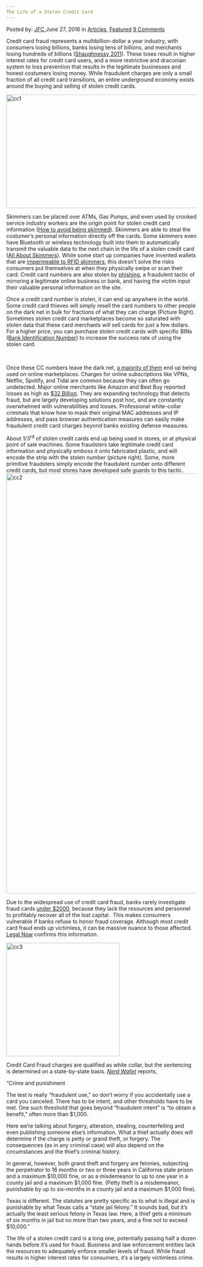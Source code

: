 ```yaml
---
The Life of a Stolen Credit Card
---
```

<article class="post-listing post-14628 post type-post status-publish format-standard has-post-thumbnail hentry category-articles category-deepdot-news tag-card tag-credit tag-life tag-stolen">
    <div class="post-inner">
    <p class="post-meta">
    <span>Posted by: <a href="https://www.deepdotweb.com/author/jfc/" title="">JFC </a></span>
    <span>June 27, 2016</span>
    <span>in <a href="https://www.deepdotweb.com/category/articles/" rel="category tag">Articles</a>, <a href="https://www.deepdotweb.com/category/deepdot-news/" rel="category tag">Featured</a></span>
    <span><a href="https://www.deepdotweb.com/2016/06/27/life-stolen-credit-card/#comments">9 Comments</a></span>
    </p>
    <div class="clear"></div>
    <div class="entry">
    <p>Credit card fraud represents a multibillion-dollar a year industry, with consumers losing billions, banks losing tens of billions, and merchants losing hundreds of billions (<a href="http://www.forbes.com/sites/haydnshaughnessy/2011/03/24/solving-the-190-billion-annual-fraud-scam-more-on-jumio/#6c8efefc7db4">Shaughnessy 2011</a>). These loses result in higher interest rates for credit card users, and a more restrictive and draconian system to loss prevention that results in the legitimate businesses and honest costumers losing money. While fraudulent charges are only a small fraction of all credit card transitions, an entire underground economy exists around the buying and selling of stolen credit cards.</p>
    <p><a href="https://www.deepdotweb.com/wp-content/uploads/2016/06/cc1.jpg"><img class="aligncenter size-full wp-image-14629" src="https://www.deepdotweb.com/wp-content/uploads/2016/06/cc1.jpg" alt="cc1" width="580" height="300" srcset="https://www.deepdotweb.com/wp-content/uploads/2016/06/cc1.jpg 580w, https://www.deepdotweb.com/wp-content/uploads/2016/06/cc1-300x155.jpg 300w" sizes="(max-width: 580px) 100vw, 580px"/></a></p>
    <p>Skimmers can be placed over ATMs, Gas Pumps, and even used by crooked service industry workers are the origin point for stolen credit card information (<a href="http://www.wfsb.com/story/32250971/elizabethtown-resident-finds-card-skimmer-with-quick">How to avoid being skimmed</a>). Skimmers are able to steal the costumer’s personal information directly off the cards. Some skimmers even have Bluetooth or wireless technology built into them to automatically transmit the valuable data to the next chain in the life of a stolen credit card (<a href="http://krebsonsecurity.com/all-about-skimmers/">All About Skimmers</a>). While some start up companies have invented wallets that are <a href="http://www.perfectfitusa.com/?id=2&amp;sub_id=235">impermeable to RFID skimmers</a>, this doesn’t solve the risks consumers put themselves at when they physically swipe or scan their card. Credit card numbers are also stolen by <a href="http://www.creditcards.com/credit-card-news/phishing-credit-card-scam-fraud-1282.php">phishing</a>, a fraudulent tactic of mirroring a legitimate online business or bank, and having the victim input their valuable personal information on the site.</p>
    <p>Once a credit card number is stolen, it can end up anywhere in the world. Some credit card thieves will simply resell the card numbers to other people on the dark net in bulk for fractions of what they can charge (Picture Right). Sometimes stolen credit card marketplaces become so saturated with stolen data that these card merchants will sell cards for just a few dollars. For a higher price, you can purchase stolen credit cards with specific BINs (<a href="http://www.fraudpractice.com/FL-binCC.html">Bank Identification Number</a>) to increase the success rate of using the stolen card.</p>
    <p>&nbsp;</p>
    <p>Once these CC numbers leave the dark net, <a href="http://www.forbes.com/sites/haydnshaughnessy/2011/03/24/solving-the-190-billion-annual-fraud-scam-more-on-jumio/#d9587187db4d">a majority of them</a> end up being used on online marketplaces. Charges for online subscriptions like VPNs, Netflix, Spotify, and Tidal are common because they can often go undetected. Major online merchants like Amazon and Best Buy reported losses as high as <a href="https://www.thestreet.com/story/13048004/1/what-online-retailers-are-doing-to-combat-credit-card-fraud.html">$32 Billion</a>. They are expanding technology that detects fraud, but are largely developing solutions post hoc, and are constantly overwhelmed with vulnerabilities and losses. Professional white-collar criminals that know how to mask their original MAC addresses and IP addresses, and pass browser authentication measures can easily make fraudulent credit card charges beyond banks existing defense measures.</p>
    <p>About 1/3<sup>rd</sup> of stolen credit cards end up being used in stores, or at physical point of sale machines. Some fraudsters take legitimate credit card information and physically emboss it onto fabricated plastic, and will encode the strip with the stolen number (picture right). Some, more primitive fraudsters simply encode the fraudulent number onto different credit cards, but most stores have developed safe guards to this tactic.<a href="https://www.deepdotweb.com/wp-content/uploads/2016/06/cc2.png"><img class="aligncenter size-full wp-image-14630" src="https://www.deepdotweb.com/wp-content/uploads/2016/06/cc2.png" alt="cc2" width="1056" height="1110" srcset="https://www.deepdotweb.com/wp-content/uploads/2016/06/cc2.png 1056w, https://www.deepdotweb.com/wp-content/uploads/2016/06/cc2-285x300.png 285w, https://www.deepdotweb.com/wp-content/uploads/2016/06/cc2-974x1024.png 974w" sizes="(max-width: 1056px) 100vw, 1056px"/></a></p>
    <p>Due to the widespread use of credit card fraud, banks rarely investigate fraud cards <a href="http://cjonline.com/news/business/2013-12-10/topeka-police-credit-card-fraud-less-2000-rarely-investigated">under $2000</a>, because they lack the resources and personnel to profitably recover all of the lost capital.  This makes consumers vulnerable if banks refuse to honor fraud coverage. Although most credit card fraud ends up victimless, it can be massive nuance to those affected. <a href="http://www.legalinfo.com/content/criminal-law/crime-overview-credit_debit-card-fraud.html">Legal Now</a> confirms this information.</p>
    <p><a href="https://www.deepdotweb.com/wp-content/uploads/2016/06/cc3.jpg"><img class="aligncenter size-full wp-image-14631" src="https://www.deepdotweb.com/wp-content/uploads/2016/06/cc3.jpg" alt="cc3" width="300" height="300" srcset="https://www.deepdotweb.com/wp-content/uploads/2016/06/cc3.jpg 300w, https://www.deepdotweb.com/wp-content/uploads/2016/06/cc3-150x150.jpg 150w, https://www.deepdotweb.com/wp-content/uploads/2016/06/cc3-55x55.jpg 55w, https://www.deepdotweb.com/wp-content/uploads/2016/06/cc3-50x50.jpg 50w" sizes="(max-width: 300px) 100vw, 300px"/></a></p>
    <p>Credit Card Fraud charges are qualified as white collar, but the sentencing is determined on a state-by-state basis. <a href="https://www.nerdwallet.com/blog/credit-cards/credit-card-theft-fraud-serious-crime-penalty/"><em>Nerd Wallet</em></a> reports,</p>
    <p>“Crime and punishment</p>
    <p>The test is really “fraudulent use,” so don’t worry if you accidentally use a card you canceled. There has to be intent, and other thresholds have to be met. One such threshold that goes beyond “fraudulent intent” is “to obtain a benefit,” often more than $1,000.</p>
    <p>Here we’re talking about forgery, alteration, stealing, counterfeiting and even publishing someone else’s information. What a thief actually does will determine if the charge is petty or grand theft, or forgery. The consequences (as in any criminal case) will also depend on the circumstances and the thief’s criminal history.</p>
    <p>In general, however, both grand theft and forgery are felonies, subjecting the perpetrator to 16 months or two or three years in California state prison and a maximum $10,000 fine, or as a misdemeanor to up to one year in a county jail and a maximum $1,000 fine. (Petty theft is a misdemeanor, punishable by up to six-months in a county jail and a maximum $1,000 fine).</p>
    <p>Texas is different. The statutes are pretty specific as to what is illegal and is punishable by what Texas calls a “state jail felony.” It sounds bad, but it’s actually the least serious felony in Texas law. Here, a thief gets a minimum of six months in jail but no more than two years, and a fine not to exceed $10,000.”</p>
    <p>The life of a stolen credit card is a long one, potentially passing half a dozen hands before it’s used for fraud. Business and law enforcement entities lack the resources to adequately enforce smaller levels of fraud. While fraud results in higher interest rates for consumers, it’s a largely victimless crime.</p>
    </div>
    <span style="display:none"><a href="https://www.deepdotweb.com/tag/card/" rel="tag">card</a> <a href="https://www.deepdotweb.com/tag/credit/" rel="tag">credit</a> <a href="https://www.deepdotweb.com/tag/life/" rel="tag">life</a> <a href="https://www.deepdotweb.com/tag/stolen/" rel="tag">stolen</a></span> <span style="display:none" class="updated">2016-06-27</span>
    <div style="display:none" class="vcard author" itemprop="author" itemscope itemtype="http://schema.org/Person"><strong class="fn" itemprop="name"><a href="https://www.deepdotweb.com/author/jfc/" title="Posts by JFC" rel="author">JFC</a></strong></div>
    </div>
</article>

